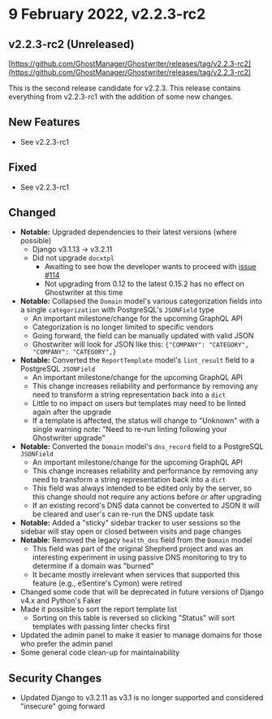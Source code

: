 # 9 February 2022, v2.2.3-rc2

## v2.2.3-rc2 (Unreleased)

[https://github.com/GhostManager/Ghostwriter/releases/tag/v2.2.3-rc2](https://github.com/GhostManager/Ghostwriter/releases/tag/v2.2.3-rc2)

This is the second release candidate for v2.2.3. This release contains everything from v2.2.3-rc1 with the addition of some new changes.

## New Features

* See v2.2.3-rc1

## Fixed

* See v2.2.3-rc1

## Changed

* **Notable:** Upgraded dependencies to their latest versions (where possible)
  * Django v3.1.13 -> v3.2.11
  * Did not upgrade `docxtpl`&#x20;
    * Awaiting to see how the developer wants to proceed with [issue #114](https://github.com/elapouya/python-docx-template/issues/414)
    * Not upgrading from 0.12 to the latest 0.15.2 has no effect on Ghostwriter at this time
* **Notable:** Collapsed the `Domain` model's various categorization fields into a single `categorization` with PostgreSQL's `JSONField` type
  * An important milestone/change for the upcoming GraphQL API
  * Categorization is no longer limited to specific vendors
  * Going forward, the field can be manually updated with valid JSON
  * Ghostwriter will look for JSON like this: `{"COMPANY": "CATEGORY", "COMPANY": "CATEGORY",}`
* **Notable:** Converted the `ReportTemplate` model's `lint_result` field to a PostgreSQL `JSONField`
  * An important milestone/change for the upcoming GraphQL API
  * This change increases reliability and performance by removing any need to transform a string representation back into a `dict`
  * Little to no impact on users but templates may need to be linted again after the upgrade
  * If a template is affected, the status will change to "Unknown" with a single warning note: "Need to re-run linting following your Ghostwriter upgrade"
* **Notable:** Converted the `Domain` model's `dns_record` field to a PostgreSQL `JSONField`
  * An important milestone/change for the upcoming GraphQL API
  * This change increases reliability and performance by removing any need to transform a string representation back into a `dict`
  * This field was always intended to be edited only by the server, so this change should not require any actions before or after upgrading
  * If an existing record's DNS data cannot be converted to JSON it will be cleared and user's can re-run the DNS update task
* **Notable:** Added a "sticky" sidebar tracker to user sessions so the sidebar will stay open or closed between visits and page changes
* **Notable:** Removed the legacy `health_dns` field from the `Domain` model
  * This field was part of the original Shepherd project and was an interesting experiment in using passive DNS monitoring to try to determine if a domain was "burned"
  * It became mostly irrelevant when services that supported this feature (e.g., eSentire's Cymon) were retired
* Changed some code that will be deprecated in future versions of Django v4.x and Python's Faker
* Made it possible to sort the report template list
  * Sorting on this table is reversed so clicking "Status" will sort templates with passing linter checks first
* Updated the admin panel to make it easier to manage domains for those who prefer the admin panel
* Some general code clean-up for maintainability

## Security Changes

* Updated Django to v3.2.11 as v3.1 is no longer supported and considered "insecure" going forward

###
